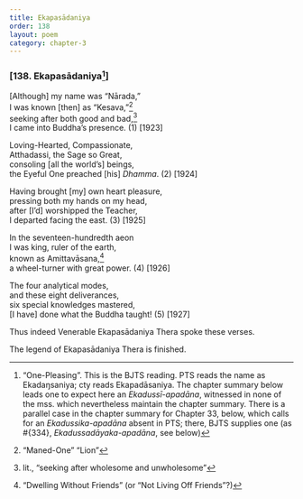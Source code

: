 ```yaml
---
title: Ekapasādaniya
order: 138
layout: poem
category: chapter-3
---
```


### \[138. Ekapasādaniya[^1]\]

\[Although\] my name was “Nārada,”  
I was known \[then\] as “Kesava,”[^2]  
seeking after both good and bad,[^3]  
I came into Buddha’s presence. (1) \[1923\]

Loving-Hearted, Compassionate,  
Atthadassi, the Sage so Great,  
consoling \[all the world’s\] beings,  
the Eyeful One preached \[his\] *Dhamma*. (2) \[1924\]

Having brought \[my\] own heart pleasure,  
pressing both my hands on my head,  
after \[I’d\] worshipped the Teacher,  
I departed facing the east. (3) \[1925\]

In the seventeen-hundredth aeon  
I was king, ruler of the earth,  
known as Amittavāsana,[^4]  
a wheel-turner with great power. (4) \[1926\]

The four analytical modes,  
and these eight deliverances,  
six special knowledges mastered,  
\[I have\] done what the Buddha taught! (5) \[1927\]

Thus indeed Venerable Ekapasādaniya Thera spoke these verses.

The legend of Ekapasādaniya Thera is finished.

[^1]: “One-Pleasing”. This is the BJTS reading. PTS reads the name as Ekadaŋsaniya; cty reads Ekapadāsaniya. The chapter summary below leads one to expect here an *Ekadussī-apadāna*, witnessed in none of the mss. which nevertheless maintain the chapter summary. There is a parallel case in the chapter summary for Chapter 33, below, which calls for an *Ekadussika-apadāna* absent in PTS; there, BJTS supplies one (as \#{334}, *Ekadussadāyaka-apadāna*, see below)

[^2]: “Maned-One” “Lion”

[^3]: lit., “seeking after wholesome and unwholesome”

[^4]: “Dwelling Without Friends” (or “Not Living Off Friends”?)
